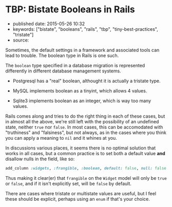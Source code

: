 # TBP: Bistate Booleans in Rails

- published date: 2015-05-26 10:32
- keywords: ["bistate", "booleans", "rails", "tbp", "tiny-best-practices", "tristate"]
- source: 



Sometimes, the default settings in a framework and associated tools
can lead to trouble. The boolean type in Rails is one such.

The `boolean` type specified in a database migration is represented
differently in different database management systems.

* Postgresql has a "real" boolean, althought it is actually a tristate
type.

* MySQL implements boolean as a tinyint, which allows 4 values.

* Sqlite3 implements boolean as an integer, which is way too many
values.

Rails comes along and tries to do the right thing in each of these
cases, but in almost all the above, we're still left with the
possibility of an undefined state, neither `true` nor `false`. In most
cases, this can be accomodated with "truthiness" and "falsiness", but
not always, as in the cases where you think you can apply a meaning to
`nil` and it whines at you.

In discussions various places, it seems there is no optimal solution
that works in all cases, but a common practice is to set both a
default value **and** disallow nulls in the field, like so:



```ruby
add_column :widgets, :frangible, :boolean, default: false, null: false
```

Thus making it clear(er) that `frangible` on the `Widget` model will
only be `true` or `false`, and if it isn't explicitly set, will be
`false` by default.

There are cases where tristate or multistate values are useful, but I
feel these should be explicit, perhaps using an `enum` if that's your
choice.
